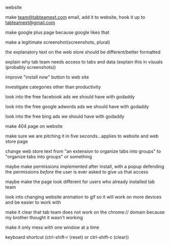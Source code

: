 website<br>

make team@tabteamext.com email, add it to website, hook it up to tabteamext@gmail.com<br>

make google plus page because google likes that<br>

make a legitimate screenshot(screenshots, plural)<br>

the explanatory text on the web store should be different/better formatted<br>

explain why tab team needs access to tabs and data (explain this in visuals (probably screenshots))<br>

improve "install now" button to web site<br>

investigate categories other than productivity<br>

look into the free facebook ads we should have with godaddy<br>

look into the free google adwords ads we should have with godaddy<br>

look into the free bing ads we should have with godaddy<br>

make 404 page on website<br>

make sure we are pitching it in five seconds...applies to website and web store page<br>

change web store text from "an extension to organize tabs into groups" to "organize tabs into groups" or something<br>

maybe make permissions implemented after install, with a popup defending the permissions <i>before</i> the user is ever asked to give us that access<br>

maybe make the page look different for users who already installed tab team<br>

look into changing website animation to gif so it will work on more devices and be easier to work with<br>

make it clear that tab team does not work on the chrome:// domain because my brother thought it wasn't working<br>

make it only mess with one window at a time<br>

keyboard shortcut (ctrl-shift-r (reset) or ctrl-shift-c (clear))<br>